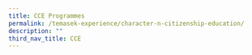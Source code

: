 ```yaml
---
title: CCE Programmes
permalink: /temasek-experience/character-n-citizenship-education/
description: ""
third_nav_title: CCE
---
```

